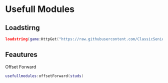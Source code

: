 # Usefull Modules

## Loadstirng
```lua
loadstring(game:HttpGet("https://raw.githubusercontent.com/ClassicSenior/UsefullModule/main/module.lua"))()
```

## Feautures
Offset Forward
```lua
usefullmodules:offsetForward(studs)
```
